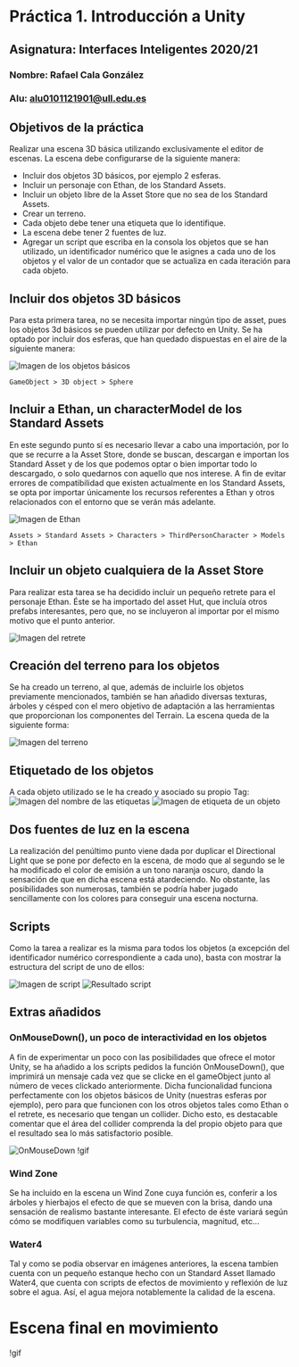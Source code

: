 # Práctica 1. Introducción a Unity
## Asignatura: Interfaces Inteligentes 2020/21
### Nombre: Rafael Cala González
### Alu: alu0101121901@ull.edu.es

## Objetivos de la práctica

Realizar una escena 3D básica utilizando exclusivamente el editor de escenas. La escena debe configurarse de la siguiente manera:

 - Incluir dos objetos 3D básicos, por ejemplo 2 esferas.
 - Incluir un personaje con Ethan, de los Standard Assets.
 - Incluir un objeto libre de la Asset Store que no sea de los Standard Assets.
 - Crear un terreno.
 - Cada objeto debe tener una etiqueta que lo identifique.
 - La escena debe tener 2 fuentes de luz.
 - Agregar un script que escriba en la consola los objetos que se han utilizado, un identificador numérico que le asignes a cada uno de los objetos  y el valor de un contador      que se actualiza en cada iteración para cada objeto. 
 
 ## Incluir dos objetos 3D básicos
 Para esta primera tarea, no se necesita importar ningún tipo de asset, pues los objetos 3d básicos se pueden utilizar por defecto en Unity. Se ha optado por incluir dos esferas, que han quedado dispuestas en el aire de la siguiente manera:
 
 ![Imagen de los objetos básicos]()
 
 ``` GameObject > 3D object > Sphere ```
 
 ## Incluir a Ethan, un characterModel de los Standard Assets
 En este segundo punto sí es necesario llevar a cabo una importación, por lo que se recurre a la Asset Store, donde se buscan, descargan e importan los Standard Asset y de los que podemos optar o bien importar todo lo descargado, o solo quedarnos con aquello que nos interese. A fin de evitar errores de compatibilidad que existen actualmente en los Standard Assets, se opta por importar únicamente los recursos referentes a Ethan y otros relacionados con el entorno que se verán más adelante.
 
 ![Imagen de Ethan]()
 
  ``` Assets > Standard Assets > Characters > ThirdPersonCharacter > Models > Ethan ```
  
 ## Incluir un objeto cualquiera de la Asset Store
 Para realizar esta tarea se ha decidido incluir un pequeño retrete para el personaje Ethan. Éste se ha importado del asset Hut, que incluía otros prefabs interesantes, pero que, no se incluyeron al importar por el mismo motivo que el punto anterior.
 
 ![Imagen del retrete]()
 
## Creación del terreno para los objetos
Se ha creado un terreno, al que, además de incluirle los objetos previamente mencionados, también se han añadido diversas texturas, árboles y césped con el mero objetivo de adaptación a las herramientas que proporcionan los componentes del Terrain. La escena queda de la siguiente forma:

 ![Imagen del terreno]()

## Etiquetado de los objetos
A cada objeto utilizado se le ha creado y asociado su propio Tag:
![Imagen del nombre de las etiquetas]()
![Imagen de etiqueta de un objeto]()

## Dos fuentes de luz en la escena

La realización del penúltimo punto viene dada por duplicar el Directional Light que se pone por defecto en la escena, de modo que al segundo se le ha modificado el color de emisión a un tono naranja oscuro, dando la sensación de que en dicha escena está atardeciendo. No obstante, las posibilidades son numerosas, también se podría haber jugado sencillamente con los colores para conseguir una escena nocturna.

## Scripts 
Como la tarea a realizar es la misma para todos los objetos (a excepción del identificador numérico correspondiente a cada uno), basta con mostrar la estructura del script de uno de ellos:

![Imagen de script]()
![Resultado script]()

## Extras añadidos
### OnMouseDown(), un poco de interactividad en los objetos

A fin de experimentar un poco con las posibilidades que ofrece el motor Unity, se ha añadido a los scripts pedidos la función OnMouseDown(), que imprimirá un mensaje cada vez que se clicke en el gameObject junto al número de veces clickado anteriormente. Dicha funcionalidad funciona perfectamente con los objetos básicos de Unity (nuestras esferas por ejemplo), pero para que funcionen con los otros objetos tales como Ethan o el retrete, es necesario que tengan un collider. Dicho esto, es destacable comentar que el área del collider comprenda la del propio objeto para que el resultado sea lo más satisfactorio posible.

![OnMouseDown]()
!gif

### Wind Zone
Se ha incluido en la escena un Wind Zone cuya función es, conferir a los árboles y hierbajos el efecto de que se mueven con la brisa, dando una sensación de realismo bastante interesante. El efecto de éste variará según cómo se modifiquen variables como su turbulencia, magnitud, etc...
### Water4
Tal y como se podía observar en imágenes anteriores, la escena tambíen cuenta con un pequeño estanque hecho con un Standard Asset llamado Water4, que cuenta con scripts de efectos de movimiento y reflexión de luz sobre el agua. Así, el agua mejora notablemente la calidad de la escena.

# Escena final en movimiento

!gif


